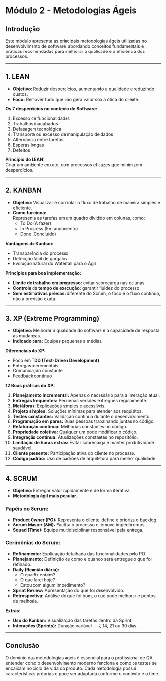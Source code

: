 # Módulo 2 - Metodologias Ágeis

## Introdução
Este módulo apresenta as principais metodologias ágeis utilizadas no desenvolvimento de software, abordando conceitos fundamentais e práticas recomendadas para melhorar a qualidade e a eficiência dos processos.

---

## 1. LEAN

- **Objetivo:** Reduzir desperdícios, aumentando a qualidade e reduzindo custos.
- **Foco:** Remover tudo que não gera valor sob a ótica do cliente.

**Os 7 desperdícios no contexto de Software:**
1. Excesso de funcionalidades
2. Trabalhos inacabados
3. Defasagem tecnológica
4. Transporte ou excesso de manipulação de dados
5. Alternância entre tarefas
6. Esperas longas
7. Defeitos

**Princípio do LEAN:**  
Criar um ambiente enxuto, com processos eficazes que minimizem desperdícios.

---

## 2. KANBAN

- **Objetivo:** Visualizar e controlar o fluxo de trabalho de maneira simples e eficiente.
- **Como funciona:**  
  Representa as tarefas em um quadro dividido em colunas, como:
  - To Do (A fazer)
  - In Progress (Em andamento)
  - Done (Concluído)

**Vantagens do Kanban:**
- Transparência do processo
- Detecção fácil de gargalos
- Evolução natural do Waterfall para o Ágil

**Princípios para boa implementação:**
- **Limite de trabalho em progresso:** evitar sobrecarga nas colunas.
- **Controle do tempo de execução:** garantir fluidez do processo.
- **Sem estimativas prévias:** diferente do Scrum, o foco é o fluxo contínuo, não a previsão exata.

---

## 3. XP (Extreme Programming)

- **Objetivo:** Melhorar a qualidade do software e a capacidade de resposta às mudanças.
- **Indicado para:** Equipes pequenas a médias.

**Diferenciais do XP:**
- Foco em **TDD (Test-Driven Development)**
- Entregas incrementais
- Comunicação constante
- Feedback contínuo

**12 Boas práticas do XP:**
1. **Planejamento incremental:** Apenas o necessário para a interação atual.
2. **Entregas frequentes:** Pequenas versões entregues regularmente.
3. **Metáforas:** Explicações simples e acessíveis.
4. **Projeto simples:** Soluções mínimas para atender aos requisitos.
5. **Testes constantes:** Validação contínua durante o desenvolvimento.
6. **Programação em pares:** Duas pessoas trabalhando juntas no código.
7. **Refatoração contínua:** Melhorias constantes no código.
8. **Propriedade coletiva:** Qualquer um pode modificar o código.
9. **Integração contínua:** Atualizações constantes no repositório.
10. **Limitação de horas extras:** Evitar sobrecarga e manter produtividade saudável.
11. **Cliente presente:** Participação ativa do cliente no processo.
12. **Código padrão:** Uso de padrões de arquitetura para melhor qualidade.

---

## 4. SCRUM

- **Objetivo:** Entregar valor rapidamente e de forma iterativa.
- **Metodologia ágil mais popular.**

### Papéis no Scrum:
- **Product Owner (PO):** Representa o cliente, define e prioriza o backlog.
- **Scrum Master (SM):** Facilita o processo e remove impedimentos.
- **Squad (Time):** Equipe multidisciplinar responsável pela entrega.

### Cerimônias do Scrum:
- **Refinamento:** Explicação detalhada das funcionalidades pelo PO.
- **Planejamento:** Definição de como e quando será entregue o que foi refinado.
- **Daily (Reunião diária):** 
  - O que fiz ontem?
  - O que farei hoje?
  - Estou com algum impedimento?
- **Sprint Review:** Apresentação do que foi desenvolvido.
- **Retrospectiva:** Análise do que foi bom, o que pode melhorar e pontos de melhoria.

**Extras:**
- **Uso do Kanban:** Visualização das tarefas dentro da Sprint.
- **Interações (Sprints):** Duração variável — 7, 14, 21 ou 30 dias.

---

## Conclusão
O domínio das metodologias ágeis é essencial para o profissional de QA entender como o desenvolvimento moderno funciona e como os testes se encaixam no ciclo de vida do produto. Cada metodologia possui características próprias e pode ser adaptada conforme o contexto e o time.


